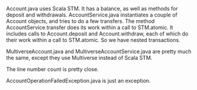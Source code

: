Account.java uses Scala STM. It has a balance, as well as methods for deposit and withdrawals. AccountService.java instantiates a couple of Account objects, and tries to do a few transfers. The method AccountService.transfer does its work within a call to STM.atomic. It includes calls to Account.deposit and Account.withdraw, each of which do their work within a call to STM.atomic. So we have nested transactions.    

MultiverseAccount.java and MultiverseAccountService.java are pretty much the same, except they use Multiverse instead of Scala STM.   

The line number count is pretty close.   

AccountOperationFailedException.java is just an exception.   




    

